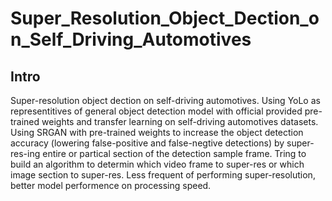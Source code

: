 # Super_Resolution_Object_Dection_on_Self_Driving_Automotives

## Intro

Super-resolution object dection on self-driving automotives. Using YoLo as representitives of general object detection model with official provided pre-trained weights and transfer learning on self-driving automotives datasets. Using SRGAN with pre-trained weights to increase the object detection accuracy (lowering false-positive and false-negtive detections) by super-res-ing entire or partical section of the detection sample frame. Tring to build an algorithm to determin which video frame to super-res or which image section to super-res. Less frequent of performing super-resolution, better model performence on processing speed. 
